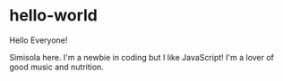 # hello-world

Hello Everyone!

Simisola here. I'm a newbie in coding but I like JavaScript!
I'm a lover of good music and nutrition.
